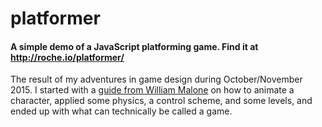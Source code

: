 # platformer
#### A simple demo of a JavaScript platforming game. Find it at http://roche.io/platformer/

The result of my adventures in game design during October/November 2015. I started with a [guide from William Malone](http://www.williammalone.com/articles/create-html5-canvas-javascript-game-character/) on how to animate a character, applied some physics, a control scheme, and some levels, and ended up with what can technically be called a game.
